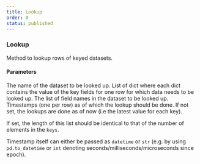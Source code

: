 ```yaml
---
title: Lookup
order: 0
status: published
---
```


### Lookup
Method to lookup rows of keyed datasets.

#### Parameters
<Expandable title="dataset_name" type="str">
The name of the dataset to be looked up.
</Expandable>

<Expandable title="keys" type="List[Dict[str, Any]]">
List of dict where each dict contains the value of the key fields for one row 
for which data needs to be looked up.
</Expandable>

<Expandable title="fields" type="List[str]">
The list of field names in the dataset to be looked up.
</Expandable>

<Expandable title="timestamps" type="List[Union[int, str, datetime]]" defaultVal="None">
Timestamps (one per row) as of which the lookup should be done. If not set, 
the lookups are done as of now (i.e the latest value for each key).

If set, the length of this list should be identical to that of the number of elements
in the `keys`.

Timestamp itself can either be passed as `datetime` or `str` (e.g. by using 
`pd.to_datetime` or `int` denoting seconds/milliseconds/microseconds since epoch).
</Expandable>

<pre snippet="api-reference/client/lookup#basic" status="success"
    message="Example of doing lookup on dataset" highlight="27-38">
</pre>
